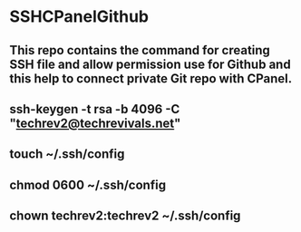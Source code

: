 # SSHCPanelGithub

## This repo contains the command for creating SSH file and allow permission use for Github and this help to connect private Git repo with CPanel.

## ssh-keygen -t rsa -b 4096 -C "techrev2@techrevivals.net"
## touch ~/.ssh/config
## chmod 0600 ~/.ssh/config
## chown techrev2:techrev2 ~/.ssh/config
